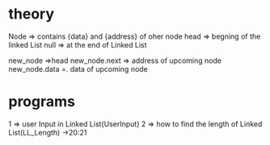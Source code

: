 # theory

Node => contains {data} and {address} of oher node
head => begning of the linked List
null => at the end of Linked List

new_node =>head
new_node.next => address of upcoming node
new_node.data =. data of upcoming node

# programs

1 => user Input in Linked List(UserInput)
2 => how to find the length of Linked List(LL_Length) ->20:21
